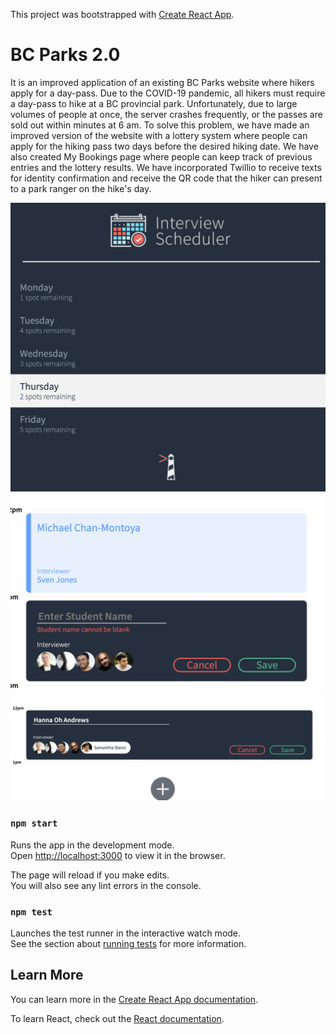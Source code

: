 This project was bootstrapped with [Create React App](https://github.com/facebook/create-react-app).

# BC Parks 2.0

It is an improved application of an existing BC Parks website where hikers apply for a day-pass. Due to the COVID-19 pandemic, all hikers must require a day-pass to hike at a BC provincial park. Unfortunately, due to large volumes of people at once, the server crashes frequently, or the passes are sold out within minutes at 6 am. To solve this problem, we have made an improved version of the website with a lottery system where people can apply for the hiking pass two days before the desired hiking date. We have also created My Bookings page where people can keep track of previous entries and the lottery results. We have incorporated Twillio to receive texts for identity confirmation and receive the QR code that the hiker can present to a park ranger on the hike's day. 


![1](https://github.com/hannaohandrews/scheduler/blob/master/docs/days.png?raw=true)
![2](https://github.com/hannaohandrews/scheduler/blob/master/docs/Student_name_error.png?raw=true)
![3](https://github.com/hannaohandrews/scheduler/blob/master/docs/Edit.png?raw=true)

### `npm start`

Runs the app in the development mode.<br />
Open [http://localhost:3000](http://localhost:3000) to view it in the browser.

The page will reload if you make edits.<br />
You will also see any lint errors in the console.

### `npm test`

Launches the test runner in the interactive watch mode.<br />
See the section about [running tests](https://facebook.github.io/create-react-app/docs/running-tests) for more information.


## Learn More

You can learn more in the [Create React App documentation](https://facebook.github.io/create-react-app/docs/getting-started).

To learn React, check out the [React documentation](https://reactjs.org/).
